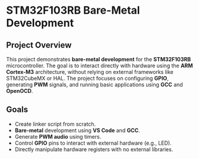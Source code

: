 # STM32F103RB Bare-Metal Development

## Project Overview
This project demonstrates **bare-metal development** for the **STM32F103RB** microcontroller. The goal is to interact directly with hardware using the **ARM Cortex-M3** architecture, without relying on external frameworks like STM32CubeMX or HAL. The project focuses on configuring **GPIO**, generating **PWM** signals, and running basic applications using **GCC** and **OpenOCD**.

## Goals
- Create linker script from scratch.
- **Bare-metal** development using **VS Code** and **GCC**.
- Generate **PWM audio** using timers.
- Control **GPIO** pins to interact with external hardware (e.g., LED).
- Directly manipulate hardware registers with no external libraries.
